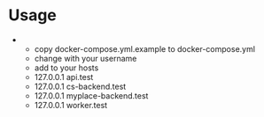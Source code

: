 # Usage 
- 
    - copy docker-compose.yml.example to docker-compose.yml
    - change <UBUNTU-USER-NAME> with your username
    - add to your hosts
    - 127.0.0.1       api.test
    - 127.0.0.1       cs-backend.test
    - 127.0.0.1       myplace-backend.test
    - 127.0.0.1       worker.test
